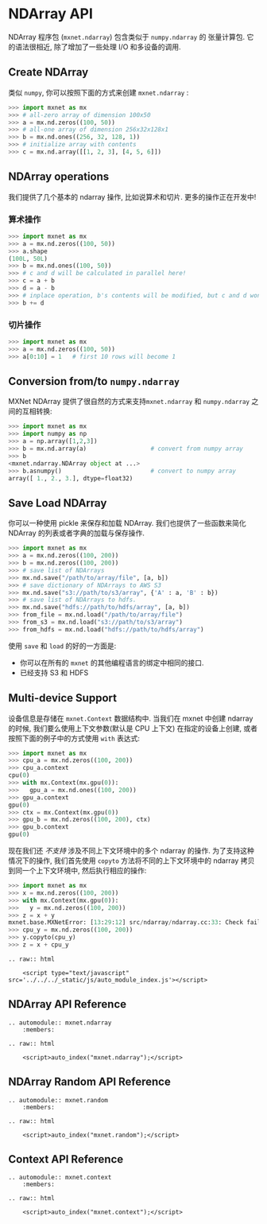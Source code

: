 NDArray API
===========

NDArray 程序包 (`mxnet.ndarray`) 包含类似于 `numpy.ndarray` 的 张量计算包.  它的语法很相近, 除了增加了一些处理 I/O 和多设备的调用.

Create NDArray
--------------

类似 `numpy`, 你可以按照下面的方式来创建 `mxnet.ndarray` :
```python
>>> import mxnet as mx
>>> # all-zero array of dimension 100x50
>>> a = mx.nd.zeros((100, 50))
>>> # all-one array of dimension 256x32x128x1
>>> b = mx.nd.ones((256, 32, 128, 1))
>>> # initialize array with contents
>>> c = mx.nd.array([[1, 2, 3], [4, 5, 6]])
```

NDArray operations
-------------------

我们提供了几个基本的 ndarray 操作, 比如说算术和切片. 更多的操作正在开发中!

### 算术操作
```python
>>> import mxnet as mx
>>> a = mx.nd.zeros((100, 50))
>>> a.shape
(100L, 50L)
>>> b = mx.nd.ones((100, 50))
>>> # c and d will be calculated in parallel here!
>>> c = a + b
>>> d = a - b
>>> # inplace operation, b's contents will be modified, but c and d won't be affected.
>>> b += d
```

### 切片操作
```python
>>> import mxnet as mx
>>> a = mx.nd.zeros((100, 50))
>>> a[0:10] = 1   # first 10 rows will become 1
```

Conversion from/to `numpy.ndarray`
----------------------------------

MXNet NDArray 提供了很自然的方式来支持`mxnet.ndarray` 和 `numpy.ndarray` 之间的互相转换:

```python
>>> import mxnet as mx
>>> import numpy as np
>>> a = np.array([1,2,3])
>>> b = mx.nd.array(a)                  # convert from numpy array
>>> b
<mxnet.ndarray.NDArray object at ...>
>>> b.asnumpy()                         # convert to numpy array
array([ 1., 2., 3.], dtype=float32)
```

Save Load NDArray
-----------------

你可以一种使用 pickle 来保存和加载 NDArray.
我们也提供了一些函数来简化 NDArray 的列表或者字典的加载与保存操作.

```python
>>> import mxnet as mx
>>> a = mx.nd.zeros((100, 200))
>>> b = mx.nd.zeros((100, 200))
>>> # save list of NDArrays
>>> mx.nd.save("/path/to/array/file", [a, b])
>>> # save dictionary of NDArrays to AWS S3
>>> mx.nd.save("s3://path/to/s3/array", {'A' : a, 'B' : b})
>>> # save list of NDArrays to hdfs.
>>> mx.nd.save("hdfs://path/to/hdfs/array", [a, b])
>>> from_file = mx.nd.load("/path/to/array/file")
>>> from_s3 = mx.nd.load("s3://path/to/s3/array")
>>> from_hdfs = mx.nd.load("hdfs://path/to/hdfs/array")
```

使用 `save` 和 `load` 的好的一方面是:
- 你可以在所有的 `mxnet` 的其他编程语言的绑定中相同的接口.
- 已经支持 S3 和 HDFS

Multi-device Support
--------------------
设备信息是存储在 `mxnet.Context` 数据结构中. 当我们在 mxnet 中创建 ndarray 的时候, 我们要么使用上下文参数(默认是 CPU 上下文) 在指定的设备上创建, 或者按照下面的例子中的方式使用 `with` 表达式:

```python
>>> import mxnet as mx
>>> cpu_a = mx.nd.zeros((100, 200))
>>> cpu_a.context
cpu(0)
>>> with mx.Context(mx.gpu(0)):
>>>   gpu_a = mx.nd.ones((100, 200))
>>> gpu_a.context
gpu(0)
>>> ctx = mx.Context(mx.gpu(0))
>>> gpu_b = mx.nd.zeros((100, 200), ctx)
>>> gpu_b.context
gpu(0)
```

现在我们还 *不支持* 涉及不同上下文环境中的多个 ndarray 的操作. 为了支持这种情况下的操作, 我们首先使用 `copyto` 方法将不同的上下文环境中的 ndarray 拷贝到同一个上下文环境中, 然后执行相应的操作:

```python
>>> import mxnet as mx
>>> x = mx.nd.zeros((100, 200))
>>> with mx.Context(mx.gpu(0)):
>>>   y = mx.nd.zeros((100, 200))
>>> z = x + y
mxnet.base.MXNetError: [13:29:12] src/ndarray/ndarray.cc:33: Check failed: lhs.ctx() == rhs.ctx() operands context mismatch
>>> cpu_y = mx.nd.zeros((100, 200))
>>> y.copyto(cpu_y)
>>> z = x + cpu_y
```

```eval_rst
.. raw:: html

    <script type="text/javascript" src='../../../_static/js/auto_module_index.js'></script>
```

NDArray API Reference
---------------------

```eval_rst
.. automodule:: mxnet.ndarray
    :members:

.. raw:: html

    <script>auto_index("mxnet.ndarray");</script>
```

NDArray Random API Reference
----------------------------

```eval_rst
.. automodule:: mxnet.random
    :members:

.. raw:: html

    <script>auto_index("mxnet.random");</script>
```


Context API Reference
---------------------

```eval_rst
.. automodule:: mxnet.context
    :members:

.. raw:: html

    <script>auto_index("mxnet.context");</script>
```

